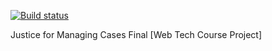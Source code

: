 [![Build status](https://dev.azure.com/abfatahmn/WebTech/_apis/build/status/justicecms%20-%20CI)](https://dev.azure.com/abfatahmn/WebTech/_build/latest?definitionId=1)

Justice for Managing Cases Final [Web Tech Course Project]
